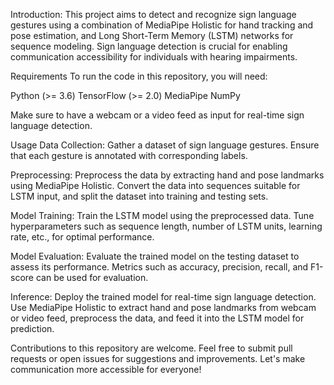 Introduction: 
This project aims to detect and recognize sign language gestures using a combination of MediaPipe Holistic for hand tracking and pose estimation, and Long Short-Term Memory (LSTM) networks for sequence modeling. Sign language detection is crucial for enabling communication accessibility for individuals with hearing impairments.

Requirements
To run the code in this repository, you will need:

Python (>= 3.6)
TensorFlow (>= 2.0)
MediaPipe
NumPy

Make sure to have a webcam or a video feed as input for real-time sign language detection.

Usage
Data Collection: Gather a dataset of sign language gestures. Ensure that each gesture is annotated with corresponding labels.

Preprocessing: Preprocess the data by extracting hand and pose landmarks using MediaPipe Holistic. Convert the data into sequences suitable for LSTM input, and split the dataset into training and testing sets.

Model Training: Train the LSTM model using the preprocessed data. Tune hyperparameters such as sequence length, number of LSTM units, learning rate, etc., for optimal performance.

Model Evaluation: Evaluate the trained model on the testing dataset to assess its performance. Metrics such as accuracy, precision, recall, and F1-score can be used for evaluation.

Inference: Deploy the trained model for real-time sign language detection. Use MediaPipe Holistic to extract hand and pose landmarks from webcam or video feed, preprocess the data, and feed it into the LSTM model for prediction.


Contributions to this repository are welcome. Feel free to submit pull requests or open issues for suggestions and improvements. Let's make communication more accessible for everyone!





